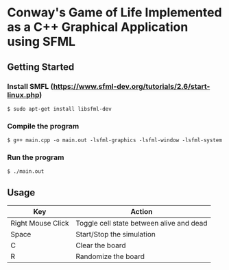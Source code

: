 # Conway's Game of Life Implemented as a C++ Graphical Application using SFML

## Getting Started

### Install SMFL (https://www.sfml-dev.org/tutorials/2.6/start-linux.php)

```console
$ sudo apt-get install libsfml-dev
```

### Compile the program

```console
$ g++ main.cpp -o main.out -lsfml-graphics -lsfml-window -lsfml-system
```

### Run the program

```console
$ ./main.out
```

## Usage

| Key               | Action                                   |
|-------------------|------------------------------------------|
| Right Mouse Click | Toggle cell state between alive and dead |
| Space             | Start/Stop the simulation                |
| C                 | Clear the board                          |
| R                 | Randomize the board                      |